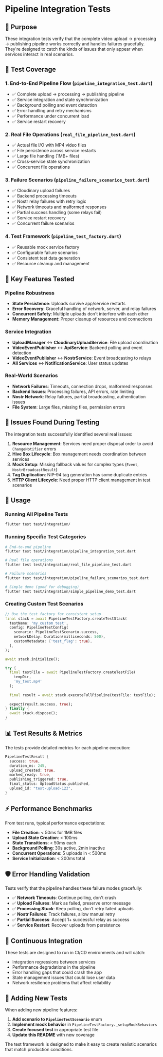 # Pipeline Integration Tests

## 🎯 **Purpose**

These integration tests verify that the complete video upload → processing → publishing pipeline works correctly and handles failures gracefully. They're designed to catch the kinds of issues that only appear when services interact in real scenarios.

## 🧪 **Test Coverage**

### 1. **End-to-End Pipeline Flow** (`pipeline_integration_test.dart`)
- ✅ Complete upload → processing → publishing pipeline
- ✅ Service integration and state synchronization  
- ✅ Background polling and event detection
- ✅ Error handling and retry mechanisms
- ✅ Performance under concurrent load
- ✅ Service restart recovery

### 2. **Real File Operations** (`real_file_pipeline_test.dart`)
- ✅ Actual file I/O with MP4 video files
- ✅ File persistence across service restarts
- ✅ Large file handling (1MB+ files)
- ✅ Cross-service state synchronization
- ✅ Concurrent file operations

### 3. **Failure Scenarios** (`pipeline_failure_scenarios_test.dart`)
- ✅ Cloudinary upload failures
- ✅ Backend processing timeouts
- ✅ Nostr relay failures with retry logic
- ✅ Network timeouts and malformed responses
- ✅ Partial success handling (some relays fail)
- ✅ Service restart recovery
- ✅ Concurrent failure scenarios

### 4. **Test Framework** (`pipeline_test_factory.dart`)
- ✅ Reusable mock service factory
- ✅ Configurable failure scenarios
- ✅ Consistent test data generation
- ✅ Resource cleanup and management

## 🔧 **Key Features Tested**

### Pipeline Robustness
- **State Persistence**: Uploads survive app/service restarts
- **Error Recovery**: Graceful handling of network, server, and relay failures
- **Concurrent Safety**: Multiple uploads don't interfere with each other
- **Memory Management**: Proper cleanup of resources and connections

### Service Integration
- **UploadManager** ↔ **CloudinaryUploadService**: File upload coordination
- **VideoEventPublisher** ↔ **ApiService**: Backend polling and event detection
- **VideoEventPublisher** ↔ **NostrService**: Event broadcasting to relays
- **All Services** ↔ **NotificationService**: User status updates

### Real-World Scenarios
- **Network Failures**: Timeouts, connection drops, malformed responses
- **Backend Issues**: Processing failures, API errors, rate limiting
- **Nostr Network**: Relay failures, partial broadcasting, authentication issues
- **File System**: Large files, missing files, permission errors

## 🐛 **Issues Found During Testing**

The integration tests successfully identified several real issues:

1. **Resource Management**: Services need proper disposal order to avoid `ChangeNotifier` errors
2. **Hive Box Lifecycle**: Box management needs coordination between services
3. **Mock Setup**: Missing fallback values for complex types (`Event`, `NostrBroadcastResult`)
4. **Tag Duplication**: NIP-94 tag generation has some duplicate entries
5. **HTTP Client Lifecycle**: Need proper HTTP client management in test scenarios

## 🚀 **Usage**

### Running All Pipeline Tests
```bash
flutter test test/integration/
```

### Running Specific Test Categories
```bash
# End-to-end pipeline
flutter test test/integration/pipeline_integration_test.dart

# Real file operations  
flutter test test/integration/real_file_pipeline_test.dart

# Failure scenarios
flutter test test/integration/pipeline_failure_scenarios_test.dart

# Simple demo (good for debugging)
flutter test test/integration/simple_pipeline_demo_test.dart
```

### Creating Custom Test Scenarios
```dart
// Use the test factory for consistent setup
final stack = await PipelineTestFactory.createTestStack(
  testName: 'my_custom_test',
  config: PipelineTestConfig(
    scenario: PipelineTestScenario.success,
    networkDelay: Duration(milliseconds: 500),
    customMetadata: {'test_flag': true},
  ),
);

await stack.initialize();

try {
  final testFile = await PipelineTestFactory.createTestFile(
    tempDir, 
    'my_test.mp4'
  );
  
  final result = await stack.executeFullPipeline(testFile: testFile);
  
  expect(result.success, true);
} finally {
  await stack.dispose();
}
```

## 📊 **Test Results & Metrics**

The tests provide detailed metrics for each pipeline execution:

```dart
PipelineTestResult {
  success: true,
  duration_ms: 245,
  upload_created: true,
  marked_ready: true,
  publishing_triggered: true,
  final_status: UploadStatus.published,
  upload_id: "test-upload-123",
}
```

## ⚡ **Performance Benchmarks**

From test runs, typical performance expectations:

- **File Creation**: < 50ms for 1MB files
- **Upload State Creation**: < 100ms
- **State Transitions**: < 50ms each
- **Background Polling**: 30s active, 2min inactive
- **Concurrent Operations**: 5 uploads in < 500ms
- **Service Initialization**: < 200ms total

## 🛡️ **Error Handling Validation**

Tests verify that the pipeline handles these failure modes gracefully:

- ✅ **Network Timeouts**: Continue polling, don't crash
- ✅ **Upload Failures**: Mark as failed, preserve error message  
- ✅ **Processing Stuck**: Keep polling, don't retry failed uploads
- ✅ **Nostr Failures**: Track failures, allow manual retry
- ✅ **Partial Success**: Accept 1+ successful relay as success
- ✅ **Service Restart**: Recover uploads from persistence

## 🔄 **Continuous Integration**

These tests are designed to run in CI/CD environments and will catch:

- Integration regressions between services
- Performance degradations in the pipeline
- Error handling gaps that could crash the app
- State management issues that could lose user data
- Network resilience problems that affect reliability

## 📝 **Adding New Tests**

When adding new pipeline features:

1. **Add scenario to `PipelineTestScenario`** enum
2. **Implement mock behavior** in `PipelineTestFactory._setupMockBehaviors`
3. **Create focused test** in appropriate test file
4. **Update this README** with new coverage

The test framework is designed to make it easy to create realistic scenarios that match production conditions.